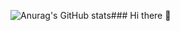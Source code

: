 ![Anurag's GitHub stats](https://github-readme-stats.vercel.app/api?username=Lap0u&show_icons=true&theme=tokyonight&title_color=be90f2)### Hi there 👋

<!--
**Lap0u/Lap0u** is a ✨ _special_ ✨ repository because its `README.md` (this file) appears on your GitHub profile.

Here are some ideas to get you started:

- 🔭 I’m currently working on ...
- 🌱 I’m currently learning ...
- 👯 I’m looking to collaborate on ...
- 🤔 I’m looking for help with ...
- 💬 Ask me about ...
- 📫 How to reach me: ...
- 😄 Pronouns: ...
- ⚡ Fun fact: ...
-->
